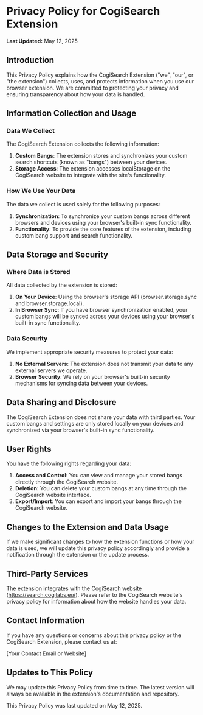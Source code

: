 # Privacy Policy for CogiSearch Extension

**Last Updated:** May 12, 2025

## Introduction

This Privacy Policy explains how the CogiSearch Extension ("we", "our", or "the extension") collects, uses, and protects information when you use our browser extension. We are committed to protecting your privacy and ensuring transparency about how your data is handled.

## Information Collection and Usage

### Data We Collect

The CogiSearch Extension collects the following information:

1. **Custom Bangs**: The extension stores and synchronizes your custom search shortcuts (known as "bangs") between your devices.
2. **Storage Access**: The extension accesses localStorage on the CogiSearch website to integrate with the site's functionality.

### How We Use Your Data

The data we collect is used solely for the following purposes:

1. **Synchronization**: To synchronize your custom bangs across different browsers and devices using your browser's built-in sync functionality.
2. **Functionality**: To provide the core features of the extension, including custom bang support and search functionality.

## Data Storage and Security

### Where Data is Stored

All data collected by the extension is stored:

1. **On Your Device**: Using the browser's storage API (browser.storage.sync and browser.storage.local).
2. **In Browser Sync**: If you have browser synchronization enabled, your custom bangs will be synced across your devices using your browser's built-in sync functionality.

### Data Security

We implement appropriate security measures to protect your data:

1. **No External Servers**: The extension does not transmit your data to any external servers we operate.
2. **Browser Security**: We rely on your browser's built-in security mechanisms for syncing data between your devices.

## Data Sharing and Disclosure

The CogiSearch Extension does not share your data with third parties. Your custom bangs and settings are only stored locally on your devices and synchronized via your browser's built-in sync functionality.

## User Rights

You have the following rights regarding your data:

1. **Access and Control**: You can view and manage your stored bangs directly through the CogiSearch website.
2. **Deletion**: You can delete your custom bangs at any time through the CogiSearch website interface.
3. **Export/Import**: You can export and import your bangs through the CogiSearch website.

## Changes to the Extension and Data Usage

If we make significant changes to how the extension functions or how your data is used, we will update this privacy policy accordingly and provide a notification through the extension or the update process.

## Third-Party Services

The extension integrates with the CogiSearch website (https://search.cogilabs.eu/). Please refer to the CogiSearch website's privacy policy for information about how the website handles your data.

## Contact Information

If you have any questions or concerns about this privacy policy or the CogiSearch Extension, please contact us at:

[Your Contact Email or Website]

## Updates to This Policy

We may update this Privacy Policy from time to time. The latest version will always be available in the extension's documentation and repository.

This Privacy Policy was last updated on May 12, 2025.